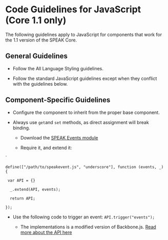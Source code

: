# Code Guidelines for JavaScript (Core 1.1 only)

The following guidelines apply to JavaScript for components that work for the 1.1 version of the SPEAK Core.

## General Guidelines 

- Follow the All Language Styling guidelines.

- Follow the standard JavaScript guidelines except when they conflict with the guidelines below.

## Component-Specific Guidelines 

- Configure the component to inherit from the proper base component.

- Always use `get`and `set` methods, as direct assignment will break binding.

  + Download the [SPEAK Events module](https://gist.github.com/dervalp/144ca3f5489b0d0d827a)

  + Require it, and extend it:


`

    define(["/path/to/speakevent.js", "underscore"], function (events, _)  {  

     var API = {}  

      _.extend(API, events);  

      return API;  

    });  

- Use the following code to trigger an event: `API.trigger("events");`

  + The implementations is a modified version of Backbone.js. [Read more about the API here](http://backbonejs.org/#Events)


